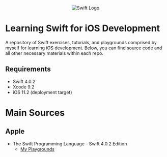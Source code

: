 <p align="center">
  <img src="https://d15shllkswkct0.cloudfront.net/wp-content/blogs.dir/1/files/2014/06/apple-swift-logo.png" alt="Swift Logo"/>
</p>

# Learning Swift for iOS Development
A repository of Swift exercises, tutorials, and playgrounds comprised by myself for learning iOS development. Below, you can find source code and all other necessary materials within each repo. 

## Requirements
- Swift 4.0.2
- Xcode 9.2
- iOS 11.2 (deployment target)

# Main Sources
## Apple
* The Swift Programming Language - Swift 4.0.2 Edition
  - [My Playgrounds](https://github.com/lvmvr/learning-swift/tree/master/Swift-4/Apple/SwiftProgLang4_book/My%20Playgrounds)
  